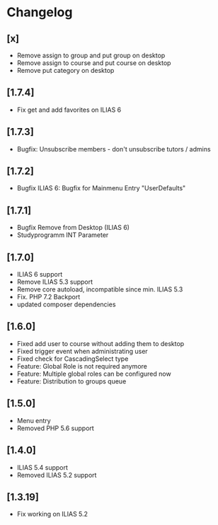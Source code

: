 # Changelog

## [x]
- Remove assign to group and put group on desktop
- Remove assign to course and put course on desktop
- Remove put category on desktop

## [1.7.4]
- Fix get and add favorites on ILIAS 6

## [1.7.3]
- Bugfix: Unsubscribe members - don't unsubscribe tutors / admins

## [1.7.2]
- Bugfix ILIAS 6: Bugfix for Mainmenu Entry "UserDefaults"

## [1.7.1]
- Bugfix Remove from Desktop (ILIAS 6)
- Studyprogramm INT Parameter

## [1.7.0]
- ILIAS 6 support
- Remove ILIAS 5.3 support
- Remove core autoload, incompatible since min. ILIAS 5.3
- Fix. PHP 7.2 Backport
- updated composer dependencies

## [1.6.0]
- Fixed add user to course without adding them to desktop
- Fixed trigger event when administrating user
- Fixed check for CascadingSelect type
- Feature: Global Role is not required anymore
- Feature: Multiple global roles can be configured now
- Feature: Distribution to groups queue

## [1.5.0]
- Menu entry
- Removed PHP 5.6 support

## [1.4.0]
- ILIAS 5.4 support
- Removed ILIAS 5.2 support

## [1.3.19]
- Fix working on ILIAS 5.2
